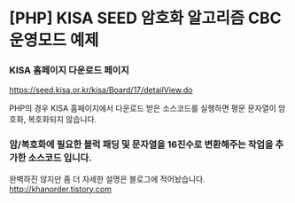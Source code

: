 [PHP] KISA SEED 암호화 알고리즘 CBC 운영모드 예제
==
### KISA 홈페이지 다운로드 페이지
https://seed.kisa.or.kr/kisa/Board/17/detailView.do

PHP의 경우 KISA 홈페이지에서 다운로드 받은 소스코드를 실행하면 평문 문자열이 암호화, 복호화되지 않습니다.

### 암/복호화에 필요한 블럭 패딩 및 문자열을 16진수로 변환해주는 작업을 추가한 소스코드 입니다.

완벽하진 않지만 좀 더 자세한 설명은 블로그에 적어놨습니다.
http://khanorder.tistory.com